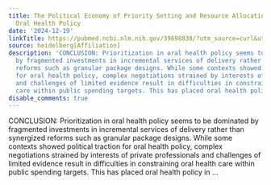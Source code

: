 ```yaml
---
title: The Political Economy of Priority Setting and Resource Allocation in European
  Oral Health Policy
date: '2024-12-19'
linkTitle: https://pubmed.ncbi.nlm.nih.gov/39698838/?utm_source=curl&utm_medium=rss&utm_campaign=pubmed-2&utm_content=1FakS-2QOkCT8HsMOQP1bCRQ4YzyumYOmxmF0moLsQ3dFB1E9V&fc=20220326224207&ff=20241219170844&v=2.18.0.post9+e462414
source: heidelberg[Affiliation]
description: 'CONCLUSION: Prioritization in oral health policy seems to be dominated
  by fragmented investments in incremental services of delivery rather than synergized
  reforms such as granular package designs. While some contexts showed political traction
  for oral health policy, complex negotiations strained by interests of private professionals
  and challenges of limited evidence result in difficulties in constraining oral health
  care within public spending targets. This has placed oral health policy in ...'
disable_comments: true
---
```

CONCLUSION: Prioritization in oral health policy seems to be dominated by fragmented investments in incremental services of delivery rather than synergized reforms such as granular package designs. While some contexts showed political traction for oral health policy, complex negotiations strained by interests of private professionals and challenges of limited evidence result in difficulties in constraining oral health care within public spending targets. This has placed oral health policy in ...